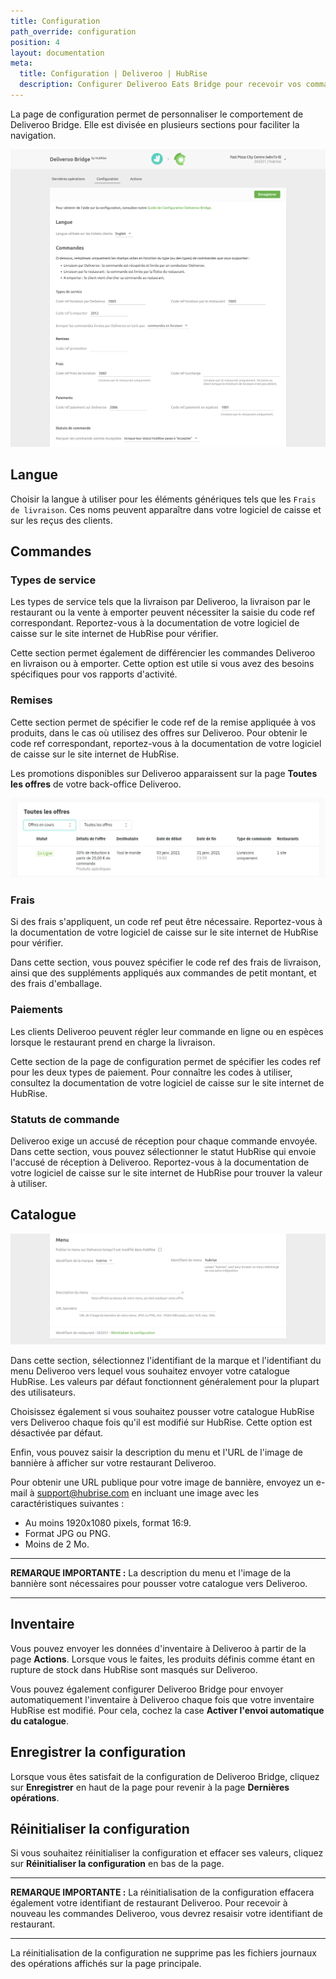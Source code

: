```yaml
---
title: Configuration
path_override: configuration
position: 4
layout: documentation
meta:
  title: Configuration | Deliveroo | HubRise
  description: Configurer Deliveroo Eats Bridge pour recevoir vos commandes Deliveroo dans votre logiciel de caisse ou d'autres applications connectées à HubRise.
---
```


La page de configuration permet de personnaliser le comportement de Deliveroo Bridge. Elle est divisée en plusieurs sections pour faciliter la navigation.

![Page de configuration de Deliveroo Bridge](./images/014-configuration-page-cropped.png)

## Langue

Choisir la langue à utiliser pour les éléments génériques tels que les `Frais de livraison`. Ces noms peuvent apparaître dans votre logiciel de caisse et sur les reçus des clients.

## Commandes

### Types de service

Les types de service tels que la livraison par Deliveroo, la livraison par le restaurant ou la vente à emporter peuvent nécessiter la saisie du code ref correspondant. Reportez-vous à la documentation de votre logiciel de caisse sur le site internet de HubRise pour vérifier.

Cette section permet également de différencier les commandes Deliveroo en livraison ou à emporter. Cette option est utile si vous avez des besoins spécifiques pour vos rapports d'activité.

### Remises

Cette section permet de spécifier le code ref de la remise appliquée à vos produits, dans le cas où utilisez des offres sur Deliveroo. Pour obtenir le code ref correspondant, reportez-vous à la documentation de votre logiciel de caisse sur le site internet de HubRise.

Les promotions disponibles sur Deliveroo apparaissent sur la page **Toutes les offres** de votre back-office Deliveroo.

![Exemple de page "Toutes les offres" dans le back-office Deliveroo](./images/013-deliveroo-offer.png)

### Frais

Si des frais s'appliquent, un code ref peut être nécessaire. Reportez-vous à la documentation de votre logiciel de caisse sur le site internet de HubRise pour vérifier.

Dans cette section, vous pouvez spécifier le code ref des frais de livraison, ainsi que des suppléments appliqués aux commandes de petit montant, et des frais d'emballage.

### Paiements

Les clients Deliveroo peuvent régler leur commande en ligne ou en espèces lorsque le restaurant prend en charge la livraison.

Cette section de la page de configuration permet de spécifier les codes ref pour les deux types de paiement. Pour connaître les codes à utiliser, consultez la documentation de votre logiciel de caisse sur le site internet de HubRise.

### Statuts de commande

Deliveroo exige un accusé de réception pour chaque commande envoyée. Dans cette section, vous pouvez sélectionner le statut HubRise qui envoie l'accusé de réception à Deliveroo. Reportez-vous à la documentation de votre logiciel de caisse sur le site internet de HubRise pour trouver la valeur à utiliser.

## Catalogue

![Page de configuration de Deliveroo Bridge, section Catalogue](./images/015-configuration-page-menu.png)

Dans cette section, sélectionnez l'identifiant de la marque et l'identifiant du menu Deliveroo vers lequel vous souhaitez envoyer votre catalogue HubRise. Les valeurs par défaut fonctionnent généralement pour la plupart des utilisateurs.

Choisissez également si vous souhaitez pousser votre catalogue HubRise vers Deliveroo chaque fois qu'il est modifié sur HubRise. Cette option est désactivée par défaut.

Enfin, vous pouvez saisir la description du menu et l'URL de l'image de bannière à afficher sur votre restaurant Deliveroo.

Pour obtenir une URL publique pour votre image de bannière, envoyez un e-mail à support@hubrise.com en incluant une image avec les caractéristiques suivantes :

- Au moins 1920x1080 pixels, format 16:9.
- Format JPG ou PNG.
- Moins de 2 Mo.

---

**REMARQUE IMPORTANTE :** La description du menu et l'image de la bannière sont nécessaires pour pousser votre catalogue vers Deliveroo.

---

## Inventaire

Vous pouvez envoyer les données d'inventaire à Deliveroo à partir de la page **Actions**. Lorsque vous le faites, les produits définis comme étant en rupture de stock dans HubRise sont masqués sur Deliveroo.

Vous pouvez également configurer Deliveroo Bridge pour envoyer automatiquement l'inventaire à Deliveroo chaque fois que votre inventaire HubRise est modifié. Pour cela, cochez la case **Activer l'envoi automatique du catalogue**.

## Enregistrer la configuration

Lorsque vous êtes satisfait de la configuration de Deliveroo Bridge, cliquez sur **Enregistrer** en haut de la page pour revenir à la page **Dernières opérations**.

## Réinitialiser la configuration

Si vous souhaitez réinitialiser la configuration et effacer ses valeurs, cliquez sur **Réinitialiser la configuration** en bas de la page.

---

**REMARQUE IMPORTANTE :** La réinitialisation de la configuration effacera également votre identifiant de restaurant Deliveroo. Pour recevoir à nouveau les commandes Deliveroo, vous devrez resaisir votre identifiant de restaurant.

---

La réinitialisation de la configuration ne supprime pas les fichiers journaux des opérations affichés sur la page principale.
